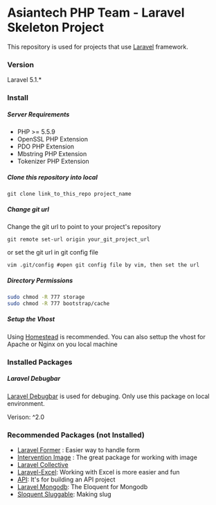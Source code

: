 # Asiantech PHP Team - Laravel Skeleton Project

This repository is used for projects that use [Laravel](http://laravel.com) framework.

### Version
Laravel 5.1.*

### Install

##### Server Requirements

- PHP >= 5.5.9
- OpenSSL PHP Extension
- PDO PHP Extension
- Mbstring PHP Extension
- Tokenizer PHP Extension

##### Clone this repository into local

```
git clone link_to_this_repo project_name
```
##### Change git url

Change the git url to point to your project's repository
```
git remote set-url origin your_git_project_url
```
or set the git url in git config file
```
vim .git/config #open git config file by vim, then set the url
```

##### Directory Permissions
```bash
sudo chmod -R 777 storage
sudo chmod -R 777 bootstrap/cache
```

##### Setup the Vhost

Using [Homestead](http://laravel.com/docs/5.1/homestead) is recommended. You can also settup the vhost for Apache or Nginx on you local machine

### Installed Packages

##### Laravel Debugbar
[Laravel Debugbar](https://github.com/barryvdh/laravel-debugbar) is used for debuging. Only use this package on local environment.

Verison: ^2.0

### Recommended Packages (not Installed)

- [Laravel Former](https://github.com/formers/former) : Easier way to handle form
- [Intervention Image](http://image.intervention.io/) : The great package for working with image
- [Laravel Collective](http://laravelcollective.com/)
- [Laravel-Excel](https://github.com/Maatwebsite/Laravel-Excel): Working with Excel is more easier and fun
- [API](https://github.com/dingo/api): It's for building an API project
- [Laravel Mongodb](https://github.com/jenssegers/laravel-mongodb): The Eloquent for Mongodb
- [Sloquent Sluggable](https://github.com/cviebrock/eloquent-sluggable): Making slug
